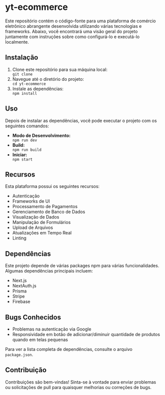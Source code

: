 <h1>yt-ecommerce</h1>
    <p>Este repositório contém o código-fonte para uma plataforma de comércio eletrônico abrangente desenvolvida utilizando várias tecnologias e frameworks. Abaixo, você encontrará uma visão geral do projeto juntamente com instruções sobre como configurá-lo e executá-lo localmente.</p>
    <h2>Instalação</h2>
    <ol>
        <li>Clone este repositório para sua máquina local:</li>
        <code>git clone <repository_url></code>
        <li>Navegue até o diretório do projeto:</li>
        <code>cd yt-ecommerce</code>
        <li>Instale as dependências:</li>
        <code>npm install</code>
    </ol>
    <h2>Uso</h2>
    <p>Depois de instalar as dependências, você pode executar o projeto com os seguintes comandos:</p>
    <ul>
        <li><strong>Modo de Desenvolvimento:</strong></li>
        <code>npm run dev</code>
        <li><strong>Build:</strong></li>
        <code>npm run build</code>
        <li><strong>Iniciar:</strong></li>
        <code>npm start</code>
    </ul>
    <h2>Recursos</h2>
    <p>Esta plataforma possui os seguintes recursos:</p>
    <ul>
        <li>Autenticação</li>
        <li>Frameworks de UI</li>
        <li>Processamento de Pagamentos</li>
        <li>Gerenciamento de Banco de Dados</li>
        <li>Visualização de Dados</li>
        <li>Manipulação de Formulários</li>
        <li>Upload de Arquivos</li>
        <li>Atualizações em Tempo Real</li>
        <li>Linting</li>
    </ul>
    <h2>Dependências</h2>
    <p>Este projeto depende de várias packages npm para várias funcionalidades. Algumas dependências principais incluem:</p>
    <ul>
        <li>Next.js</li>
        <li>NextAuth.js</li>
        <li>Prisma</li>
        <li>Stripe</li>
        <li>Firebase</li>
    </ul>
          <h2>Bugs Conhecidos</h2>
    <ul>
        <li>Problemas na autenticação via Google</li>
        <li>Responsividade em botão de adicionar/diminuir quantidade de produtos quando em telas pequenas</li>
    </ul>
    <p>Para ver a lista completa de dependências, consulte o arquivo <code>package.json</code>.</p>
    <h2>Contribuição</h2>
    <p>Contribuições são bem-vindas! Sinta-se à vontade para enviar problemas ou solicitações de pull para quaisquer melhorias ou correções de bugs.</p>
